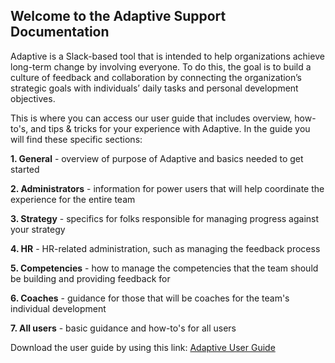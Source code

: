 ## Welcome to the Adaptive Support Documentation

Adaptive is a Slack-based tool that is intended to help organizations achieve long-term change by involving everyone.  To do this, the goal is to build a culture of feedback and collaboration by connecting the organization’s strategic goals with individuals’ daily tasks and personal development objectives.  

This is where you can access our user guide that includes overview, how-to's, and tips & tricks for your experience with Adaptive.  In the guide you will find these specific sections:

**1. General** - overview of purpose of Adaptive and basics needed to get started

**2. Administrators** - information for power users that will help coordinate the experience for the entire team

**3. Strategy** - specifics for folks responsible for managing progress against your strategy

**4. HR** - HR-related administration, such as managing the feedback process

**5. Competencies** - how to manage the competencies that the team should be building and providing feedback for

**6. Coaches** - guidance for those that will be coaches for the team's individual development

**7. All users** - basic guidance and how-to's for all users

Download the user guide by using this link:
[Adaptive User Guide](Adaptive%20User%20Guide.pdf)
